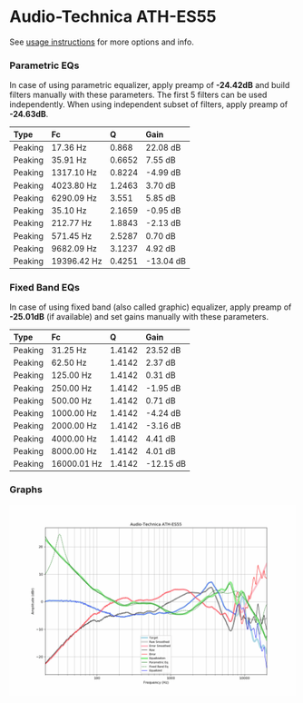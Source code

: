 # Audio-Technica ATH-ES55
See [usage instructions](https://github.com/jaakkopasanen/AutoEq#usage) for more options and info.

### Parametric EQs
In case of using parametric equalizer, apply preamp of **-24.42dB** and build filters manually
with these parameters. The first 5 filters can be used independently.
When using independent subset of filters, apply preamp of **-24.63dB**.

| Type    | Fc          |      Q | Gain      |
|:--------|:------------|:-------|:----------|
| Peaking | 17.36 Hz    | 0.868  | 22.08 dB  |
| Peaking | 35.91 Hz    | 0.6652 | 7.55 dB   |
| Peaking | 1317.10 Hz  | 0.8224 | -4.99 dB  |
| Peaking | 4023.80 Hz  | 1.2463 | 3.70 dB   |
| Peaking | 6290.09 Hz  | 3.551  | 5.85 dB   |
| Peaking | 35.10 Hz    | 2.1659 | -0.95 dB  |
| Peaking | 212.77 Hz   | 1.8843 | -2.13 dB  |
| Peaking | 571.45 Hz   | 2.5287 | 0.70 dB   |
| Peaking | 9682.09 Hz  | 3.1237 | 4.92 dB   |
| Peaking | 19396.42 Hz | 0.4251 | -13.04 dB |

### Fixed Band EQs
In case of using fixed band (also called graphic) equalizer, apply preamp of **-25.01dB**
(if available) and set gains manually with these parameters.

| Type    | Fc          |      Q | Gain      |
|:--------|:------------|:-------|:----------|
| Peaking | 31.25 Hz    | 1.4142 | 23.52 dB  |
| Peaking | 62.50 Hz    | 1.4142 | 2.37 dB   |
| Peaking | 125.00 Hz   | 1.4142 | 0.31 dB   |
| Peaking | 250.00 Hz   | 1.4142 | -1.95 dB  |
| Peaking | 500.00 Hz   | 1.4142 | 0.71 dB   |
| Peaking | 1000.00 Hz  | 1.4142 | -4.24 dB  |
| Peaking | 2000.00 Hz  | 1.4142 | -3.16 dB  |
| Peaking | 4000.00 Hz  | 1.4142 | 4.41 dB   |
| Peaking | 8000.00 Hz  | 1.4142 | 4.01 dB   |
| Peaking | 16000.01 Hz | 1.4142 | -12.15 dB |

### Graphs
![](./Audio-Technica%20ATH-ES55.png)